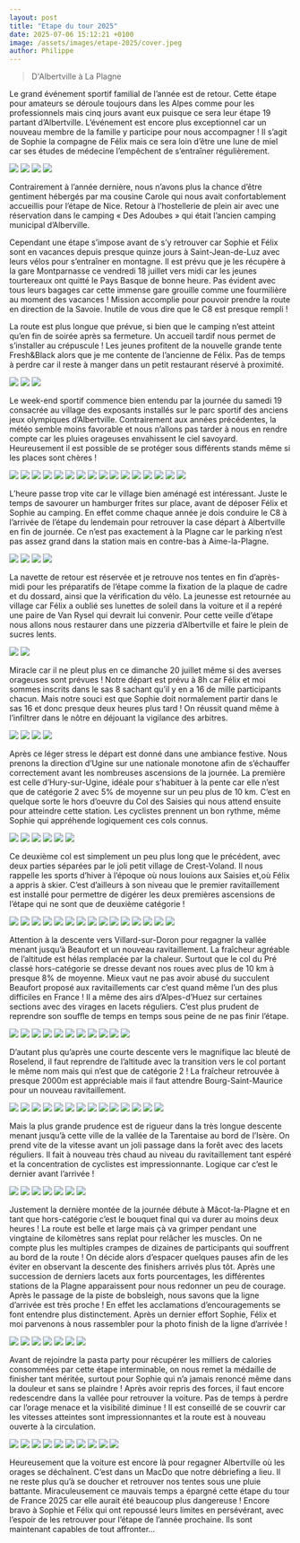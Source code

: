 ```yaml
---
layout: post
title: "Etape du tour 2025"
date: 2025-07-06 15:12:21 +0100
image: /assets/images/etape-2025/cover.jpeg
author: Philippe
---
```


> D'Albertville à La Plagne

Le grand événement sportif familial de l’année est de retour. Cette étape pour amateurs se déroule toujours dans les
Alpes comme pour les professionnels mais cinq jours avant eux puisque ce sera leur étape 19 partant d’Albertville.
L’événement est encore plus exceptionnel car un nouveau membre de la famille y participe pour nous accompagner ! Il
s’agit de Sophie la compagne de Félix mais ce sera loin d’être une lune de miel car ses études de médecine l’empêchent
de s’entraîner régulièrement.

<div class="gallery-box">
  <div class="gallery">
  <img src="/assets/images/etape-2025/vue1.jpeg" >
    <img src="/assets/images/etape-2025/vue2.jpeg" >
    <img src="/assets/images/etape-2025/vue3.jpeg" >
    <img src="/assets/images/etape-2025/vue4.jpeg" >
</div>
</div>

Contrairement à l’année dernière, nous n’avons plus la chance d’être gentiment hébergés par ma cousine Carole qui nous
avait confortablement accueillis pour l’étape de Nice. Retour à l’hostellerie de plein air avec une réservation dans le
camping « Des Adoubes » qui était l’ancien camping municipal d’Alberville.

Cependant une étape s’impose avant de s’y retrouver car Sophie et Félix sont en vacances depuis presque quinze jours à
Saint-Jean-de-Luz avec leurs vélos pour s’entraîner en montagne. Il est prévu que je les récupère à la gare Montparnasse
ce vendredi 18 juillet vers midi car les jeunes tourtereaux ont quitté le Pays Basque de bonne heure. Pas évident avec
tous leurs bagages car cette immense gare grouille comme une fourmilière au moment des vacances ! Mission accomplie pour
pouvoir prendre la route en direction de la Savoie. Inutile de vous dire que le C8 est presque rempli !

La route est plus longue que prévue, si bien que le camping n’est atteint qu’en fin de soirée après sa fermeture. Un
accueil tardif nous permet de s’installer au crépuscule ! Les jeunes profitent de la nouvelle grande tente Fresh&Black
alors que je me contente de l’ancienne de Félix. Pas de temps à perdre car il reste à manger dans un petit restaurant
réservé à proximité.

<div class="gallery-box">
  <div class="gallery">
  <img src="/assets/images/etape-2025/camp1.jpeg" >
<img src="/assets/images/etape-2025/camp2.jpeg" >
<img src="/assets/images/etape-2025/camp3.jpeg" >
</div>
</div>

Le week-end sportif commence bien entendu par la journée du samedi 19 consacrée au village des exposants installés sur
le parc sportif des anciens jeux olympiques d’Albertville. Contrairement aux années précédentes, la météo semble moins
favorable et nous n’allons pas tarder à nous en rendre compte car les pluies orageuses envahissent le ciel savoyard.
Heureusement il est possible de se protéger sous différents stands même si les places sont chères !


<div class="gallery-box">
  <div class="gallery">
  <img src="/assets/images/etape-2025/village1.jpeg" >
<img src="/assets/images/etape-2025/village2.jpeg" >
<img src="/assets/images/etape-2025/village3.jpeg" >
<img src="/assets/images/etape-2025/village4.jpeg" >
<img src="/assets/images/etape-2025/village5.jpeg" >
<img src="/assets/images/etape-2025/village6.jpeg" >
<img src="/assets/images/etape-2025/village7.jpeg" >
<img src="/assets/images/etape-2025/village8.jpeg" >
<img src="/assets/images/etape-2025/village9.jpeg" >
<img src="/assets/images/etape-2025/village10.jpeg" >
<img src="/assets/images/etape-2025/village11.jpeg" >
<img src="/assets/images/etape-2025/village12.jpeg" >
<img src="/assets/images/etape-2025/village13.jpeg" >
<img src="/assets/images/etape-2025/village14.jpeg" >
<img src="/assets/images/etape-2025/village15.jpeg" >
<img src="/assets/images/etape-2025/village16.jpeg" >
</div>
</div>

L’heure passe trop vite car le village bien aménagé est intéressant. Juste le temps de savourer un hamburger frites sur
place, avant de déposer Félix et Sophie au camping. En effet comme chaque année je dois conduire le C8 à l’arrivée de
l’étape du lendemain pour retrouver la case départ à Albertville en fin de journée. Ce n’est pas exactement à la Plagne
car le parking n’est pas assez grand dans la station mais en contre-bas à Aime-la-Plagne.

<div class="gallery-box">
  <div class="gallery">
  <img src="/assets/images/etape-2025/aime1.jpeg" >
  <img src="/assets/images/etape-2025/aime2.jpeg" >
  <img src="/assets/images/etape-2025/aime3.jpeg" >
  <img src="/assets/images/etape-2025/aime4.jpeg" >
</div>
</div>

La navette de retour est réservée et je retrouve nos tentes en fin d’après-midi pour les préparatifs de l’étape comme la
fixation de la plaque de cadre et du dossard, ainsi que la vérification du vélo. La jeunesse est retournée au village
car Félix a oublié ses lunettes de soleil dans la voiture et il a repéré une paire de Van Rysel qui devrait lui
convenir. Pour cette veille d’étape nous allons nous restaurer dans une pizzeria d’Albertville et faire le plein de
sucres lents.

<div class="gallery-box">
  <div class="gallery">
  <img src="/assets/images/etape-2025/prepa1.jpeg" >
<img src="/assets/images/etape-2025/prepa2.jpeg" >
</div>
</div>

Miracle car il ne pleut plus en ce dimanche 20 juillet même si des averses orageuses sont prévues ! Notre départ est
prévu à 8h car Félix et moi sommes inscrits dans le sas 8 sachant qu’il y en a 16 de mille participants chacun. Mais
notre souci est que Sophie doit normalement partir dans le sas 16 et donc presque deux heures plus tard ! On réussit
quand même à l’infiltrer dans le nôtre en déjouant la vigilance des arbitres.

<div class="gallery-box">
  <div class="gallery">
  <img src="/assets/images/etape-2025/depart1.jpeg" >
<img src="/assets/images/etape-2025/depart2.jpeg" >
<img src="/assets/images/etape-2025/depart3.jpeg" >
<img src="/assets/images/etape-2025/depart4.jpeg" >
</div>
</div>

Après ce léger stress le départ est donné dans une ambiance festive. Nous prenons la direction d’Ugine sur une nationale
monotone afin de s’échauffer correctement avant les nombreuses ascensions de la journée. La première est celle
d’Hury-sur-Ugine, idéale pour s’habituer à la pente car elle n’est que de catégorie 2 avec 5% de moyenne sur un peu plus
de 10 km. C’est en quelque sorte le hors d’oeuvre du Col des Saisies qui nous attend ensuite pour atteindre cette
station. Les cyclistes prennent un bon rythme, même Sophie qui appréhende logiquement ces cols connus.

<div class="gallery-box">
  <div class="gallery">
  <img src="/assets/images/etape-2025/saisies1.jpeg" >
<img src="/assets/images/etape-2025/saisies2.jpeg" >
<img src="/assets/images/etape-2025/saisies2_0.jpeg" >
<img src="/assets/images/etape-2025/saisies2_1.jpeg" >
<img src="/assets/images/etape-2025/saisies2_1_1.jpeg" >
<img src="/assets/images/etape-2025/saisies3.jpeg" >
</div>
</div>

Ce deuxième col est simplement un peu plus long que le précédent, avec deux parties séparées par le joli petit village
de Crest-Voland. Il nous rappelle les sports d’hiver à l’époque où nous louions aux Saisies et,où Félix a appris à
skier. C’est d’ailleurs à son niveau que le premier ravitaillement est installé pour permettre de digérer les deux
premières ascensions de l’étape qui ne sont que de deuxième catégorie !

<div class="gallery-box">
  <div class="gallery">
  <img src="/assets/images/etape-2025/saisies4.jpeg" >
<img src="/assets/images/etape-2025/saisies5.jpeg" >
<img src="/assets/images/etape-2025/saisies6.jpeg" >
<img src="/assets/images/etape-2025/saisies7.jpeg" >
<img src="/assets/images/etape-2025/saisies8.jpeg" >
<img src="/assets/images/etape-2025/saisies8_1.jpeg" >
<img src="/assets/images/etape-2025/saisies10.jpeg" >
<img src="/assets/images/etape-2025/saisies9.jpeg" >
<img src="/assets/images/etape-2025/saisies11.jpeg" >
<img src="/assets/images/etape-2025/saisies11_1.jpeg" >
<img src="/assets/images/etape-2025/saisies11_1_2.jpeg" >
<img src="/assets/images/etape-2025/saisies11_2.jpeg" >
<img src="/assets/images/etape-2025/saisies12.jpeg" >
<img src="/assets/images/etape-2025/saisies13.jpeg" >
<img src="/assets/images/etape-2025/saisies14.jpeg" >
</div>
</div>

Attention à la descente vers Villard-sur-Doron pour regagner la vallée menant jusqu’à Beaufort et un nouveau
ravitaillement. La fraîcheur agréable de l’altitude est hélas remplacée par la chaleur. Surtout que le col du Pré classé
hors-catégorie se dresse devant nos roues avec plus de 10 km à presque 8% de moyenne. Mieux vaut ne pas avoir abusé du
succulent Beaufort proposé aux ravitaillements car c’est quand même l’un des plus difficiles en France ! Il a même des
airs d’Alpes-d’Huez sur certaines sections avec des virages en lacets réguliers. C’est plus prudent de reprendre son
souffle de temps en temps sous peine de ne pas finir l’étape.

<div class="gallery-box">
  <div class="gallery">
  <img src="/assets/images/etape-2025/pre1.jpeg" >
<img src="/assets/images/etape-2025/pre2.jpeg" >
<img src="/assets/images/etape-2025/pre3.jpeg" >
<img src="/assets/images/etape-2025/pre4.jpeg" >
<img src="/assets/images/etape-2025/pre5.jpeg" >
<img src="/assets/images/etape-2025/pre5_1.jpeg" >
<img src="/assets/images/etape-2025/pre6.jpeg" >
<img src="/assets/images/etape-2025/pre7.jpeg" >
<img src="/assets/images/etape-2025/pre8.jpeg" >
<img src="/assets/images/etape-2025/pre9.jpeg" >
<img src="/assets/images/etape-2025/pre10.jpeg" >
</div>
</div>

D’autant plus qu’après une courte descente vers le magnifique lac bleuté de Roselend, il faut reprendre de l’altitude
avec la transition vers le col portant le même nom mais qui n’est que de catégorie 2 ! La fraîcheur retrouvée à presque
2000m est appréciable mais il faut attendre Bourg-Saint-Maurice pour un nouveau ravitaillement.

<div class="gallery-box">
  <div class="gallery">
  <img src="/assets/images/etape-2025/rose1.jpeg" >
<img src="/assets/images/etape-2025/rose2.jpeg" >
<img src="/assets/images/etape-2025/rose3.jpeg" >
<img src="/assets/images/etape-2025/rose4.jpeg" >
<img src="/assets/images/etape-2025/rose5.jpeg" >
<img src="/assets/images/etape-2025/rose6.jpeg" >
<img src="/assets/images/etape-2025/rose7.jpeg" >
<img src="/assets/images/etape-2025/rose8.jpeg" >
<img src="/assets/images/etape-2025/rose9.jpeg" >
<img src="/assets/images/etape-2025/rose10.jpeg" >
<img src="/assets/images/etape-2025/rose11.jpeg" >
<img src="/assets/images/etape-2025/rose12.jpeg" >
<img src="/assets/images/etape-2025/rose13.jpeg" >
<img src="/assets/images/etape-2025/rose14.jpeg" >
</div>
</div>

Mais la plus grande prudence est de rigueur dans la très longue descente menant jusqu’à cette ville de la vallée de la
Tarentaise au bord de l’Isère. On prend vite de la vitesse avant un joli passage dans la forêt avec des lacets
réguliers. Il fait à nouveau très chaud au niveau du ravitaillement tant espéré et la concentration de cyclistes est
impressionnante. Logique car c’est le dernier avant l’arrivée !

<div class="gallery-box">
  <div class="gallery">
  <img src="/assets/images/etape-2025/bourg1.jpeg" >
<img src="/assets/images/etape-2025/bourg2.jpeg" >
<img src="/assets/images/etape-2025/bourg3.jpeg" >
<img src="/assets/images/etape-2025/bourg3_1.jpeg" >
<img src="/assets/images/etape-2025/bourg4.jpeg" >
<img src="/assets/images/etape-2025/bourg5.jpeg" >
<img src="/assets/images/etape-2025/bourg6.jpeg" >
</div>
</div>

Justement la dernière montée de la journée débute à Mâcot-la-Plagne et en tant que hors-catégorie c’est le bouquet final
qui va durer au moins deux heures ! La route est belle et large mais çà va grimper pendant une vingtaine de kilomètres
sans replat pour relâcher les muscles. On ne compte plus les multiples crampes de dizaines de participants qui souffrent
au bord de la route ! On décide alors d’espacer quelques pauses afin de les éviter en observant la descente des
finishers arrivés plus tôt. Après une succession de derniers lacets aux forts pourcentages, les différentes stations de
la Plagne apparaissent pour nous redonner un peu de courage. Après le passage de la piste de bobsleigh, nous savons que
la ligne d’arrivée est très proche ! En effet les acclamations d’encouragements se font entendre plus distinctement.
Après un dernier effort Sophie, Félix et moi parvenons à nous rassembler pour la photo finish de la ligne d’arrivée !

<div class="gallery-box">
  <div class="gallery">
  <img src="/assets/images/etape-2025/pla1.jpeg" >
<img src="/assets/images/etape-2025/pla2.jpeg" >
<img src="/assets/images/etape-2025/pla3.jpeg" >
<img src="/assets/images/etape-2025/pla4.jpeg" >
<img src="/assets/images/etape-2025/pla5.jpeg" >
<img src="/assets/images/etape-2025/pla6.jpeg" >
<img src="/assets/images/etape-2025/pla7.jpeg" >
</div>
</div>

Avant de rejoindre la pasta party pour récupérer les milliers de calories consommées par cette étape interminable, on
nous remet la médaille de finisher tant méritée, surtout pour Sophie qui n’a jamais renoncé même dans la douleur et sans
se plaindre ! Après avoir repris des forces, il faut encore redescendre dans la vallée pour retrouver la voiture. Pas de
temps à perdre car l’orage menace et la visibilité diminue ! Il est conseillé de se couvrir car les vitesses atteintes
sont impressionnantes et la route est à nouveau ouverte à la circulation.

<center><div class="strava-embed-placeholder" data-embed-type="activity" data-embed-id="15179539882" data-style="standard" data-from-embed="false"></div><script src="https://strava-embeds.com/embed.js"></script></center>

<div class="gallery-box">
  <div class="gallery">
  <img src="/assets/images/etape-2025/medai1.jpeg" >
  <img src="/assets/images/etape-2025/medai2.jpeg" >
  <img src="/assets/images/etape-2025/medai3.jpeg" >
  <img src="/assets/images/etape-2025/medai4.jpeg" >
  <img src="/assets/images/etape-2025/medai5.jpeg" >
  <img src="/assets/images/etape-2025/pasta.jpeg" >
  <img src="/assets/images/etape-2025/desc1.jpeg" >
  <img src="/assets/images/etape-2025/desc2.jpeg" >
  <img src="/assets/images/etape-2025/desc3.jpeg" >
  <img src="/assets/images/etape-2025/desc4.jpeg" >
</div>
</div>

Heureusement que la voiture est encore là pour regagner Albertville où les orages se déchaînent. C’est dans un MacDo que
notre débriefing a lieu. Il ne reste plus qu’à se doucher et retrouver nos tentes sous une pluie battante.
Miraculeusement ce mauvais temps a épargné cette étape du tour de France 2025 car elle aurait été beaucoup plus
dangereuse ! Encore bravo à Sophie et Félix qui ont repoussé leurs limites en persévérant, avec l’espoir de les
retrouver pour l’étape de l’année prochaine. Ils sont maintenant capables de tout affronter...

<center><div class="strava-embed-placeholder" data-embed-type="activity" data-embed-id="15180529554" data-style="standard" data-from-embed="false"></div><script src="https://strava-embeds.com/embed.js"></script></center>
